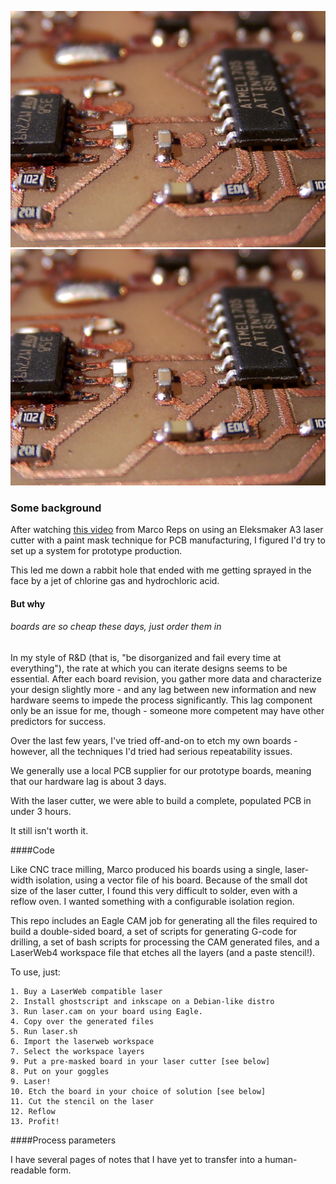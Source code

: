 ![Test 1](/test_1.jpg)
![Test 2](/test_1.jpg)

### Some background

After watching [this video](https://www.youtube.com/watch?v=1hFNj86L7sk) from Marco Reps on using an Eleksmaker A3 laser cutter with a paint mask technique for PCB manufacturing, I figured I'd try to set up a system for prototype production.

This led me down a rabbit hole that ended with me getting sprayed in the face by a jet of chlorine gas and hydrochloric acid.

#### But why

###### boards are so cheap these days, just order them in

In my style of R&D (that is, "be disorganized and fail every time at everything"), the rate at which you can iterate designs seems to be essential. After each board revision, you gather more data and characterize your design slightly more - and any lag between new information and new hardware seems to impede the process significantly. This lag component only be an issue for me, though - someone more competent may have other predictors for success.

Over the last few years, I've tried off-and-on to etch my own boards - however, all the techniques I'd tried had serious repeatability issues. 

We generally use a local PCB supplier for our prototype boards, meaning that our hardware lag is about 3 days.

With the laser cutter, we were able to build a complete, populated PCB in under 3 hours.

It still isn't worth it.

####Code

Like CNC trace milling, Marco produced his boards using a single, laser-width isolation, using a vector file of his board. Because of the small dot size of the laser cutter, I found this very difficult to solder, even with a reflow oven. I wanted something with a configurable isolation region.

This repo includes an Eagle CAM job for generating all the files required to build a double-sided board, a set of scripts for generating G-code for drilling, a set of bash scripts for processing the CAM generated files, and a LaserWeb4 workspace file that etches all the layers (and a paste stencil!).

To use, just:

	1. Buy a LaserWeb compatible laser
	2. Install ghostscript and inkscape on a Debian-like distro
	3. Run laser.cam on your board using Eagle.
	4. Copy over the generated files
	5. Run laser.sh
	6. Import the laserweb workspace
	7. Select the workspace layers
	9. Put a pre-masked board in your laser cutter [see below]
	8. Put on your goggles
	9. Laser!
	10. Etch the board in your choice of solution [see below]
	11. Cut the stencil on the laser
	12. Reflow
	13. Profit!


####Process parameters

I have several pages of notes that I have yet to transfer into a human-readable form.





